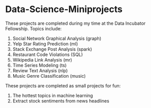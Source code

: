 # Data-Science-Miniprojects
These projects are completed during my time at the Data Incubator Fellowship.
Topics include: 
1. Social Network Graphical Analysis (graph)
2. Yelp Star Rating Prediction (ml)
3. Stack Exchange Post Analysis (spark)
4. Restaurant Code Violations (SQL)
5. Wikipedia Link Analysis (mr)
6. Time Series Modeling (ts)
7. Review Text Analysis (nlp)
8. Music Genre Classification (music)

These projects are completed as small projects for fun:
1. The hottest topics in machine learning
2. Extract stock sentiments from news headlines
